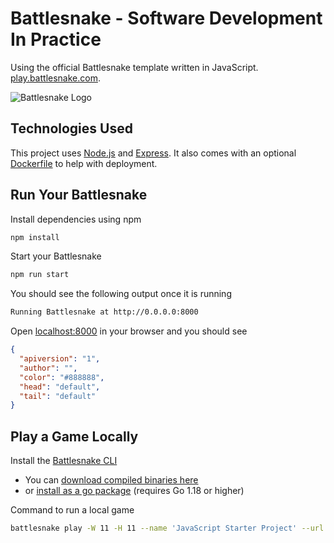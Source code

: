 # Battlesnake - Software Development In Practice

Using the official Battlesnake template written in JavaScript.
[play.battlesnake.com](https://play.battlesnake.com).

![Battlesnake Logo](https://i.ibb.co/NMKHjbF/Starter-Snake-Git-Hub-Repos-Java-Script.png)

## Technologies Used

This project uses [Node.js](https://nodejs.dev/) and [Express](https://expressjs.com/). It also comes with an optional [Dockerfile](https://docs.docker.com/engine/reference/builder/) to help with deployment.

## Run Your Battlesnake

Install dependencies using npm

```sh
npm install
```

Start your Battlesnake

```sh
npm run start
```

You should see the following output once it is running

```sh
Running Battlesnake at http://0.0.0.0:8000
```

Open [localhost:8000](http://localhost:8000) in your browser and you should see

```json
{
  "apiversion": "1",
  "author": "",
  "color": "#888888",
  "head": "default",
  "tail": "default"
}
```

## Play a Game Locally

Install the [Battlesnake CLI](https://github.com/BattlesnakeOfficial/rules/tree/main/cli)

- You can [download compiled binaries here](https://github.com/BattlesnakeOfficial/rules/releases)
- or [install as a go package](https://github.com/BattlesnakeOfficial/rules/tree/main/cli#installation) (requires Go 1.18 or higher)

Command to run a local game

```sh
battlesnake play -W 11 -H 11 --name 'JavaScript Starter Project' --url http://localhost:8000 -g solo --browser
```
